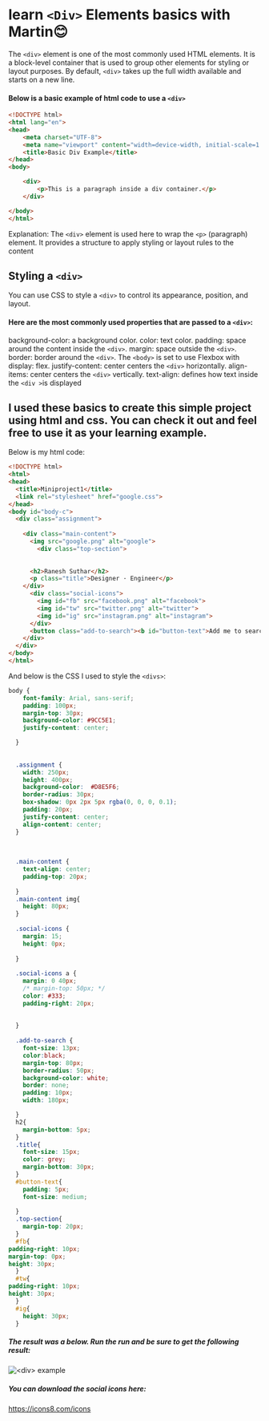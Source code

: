 # learn `<Div>` Elements basics with Martin:blush:
The `<div>` element is one of the most commonly used HTML elements. It is a block-level container that is used to group other elements for styling or layout purposes. By default, `<div>` takes up the full width available and starts on a new line.
#### Below is a basic example of html code to use a `<div>`
```html
<!DOCTYPE html>
<html lang="en">
<head>
    <meta charset="UTF-8">
    <meta name="viewport" content="width=device-width, initial-scale=1.0">
    <title>Basic Div Example</title>
</head>
<body>

    <div>
        <p>This is a paragraph inside a div container.</p>
    </div>

</body>
</html>

```
Explanation:
The `<div>` element is used here to wrap the `<p>` (paragraph) element.
It provides a structure to apply styling or layout rules to the content

## Styling a `<div>`
You can use CSS to style a `<div>` to control its appearance, position, and layout.
#### Here are the most commonly used properties that are passed to a `<div>`:
background-color:  a background color.
color:     text color.
padding:   space around the content inside the `<div>`.
margin:   space outside the `<div>`.
border:  border around the `<div>`.
The `<body>` is set to use Flexbox with display: flex.
justify-content: center centers the `<div>` horizontally.
align-items: center centers the `<div>` vertically.
text-align: defines how text inside the `<div >`is displayed

## I used these basics to create this simple project using html and css. You can check it out and feel free to use it as your learning example.
Below is my html code:
```html
<!DOCTYPE html>
<html>
<head>
  <title>Miniproject1</title>
  <link rel="stylesheet" href="google.css">
</head>
<body id="body-c">
  <div class="assignment">
    
    <div class="main-content">
      <img src="google.png" alt="google">
        <div class="top-section">
  
      
      <h2>Ranesh Suthar</h2> 
      <p class="title">Designer · Engineer</p>
    </div>
      <div class="social-icons">
        <img id="fb" src="facebook.png" alt="facebook">
        <img id="tw" src="twitter.png" alt="twitter">
        <img id="ig" src="instagram.png" alt="instagram">
      </div>
      <button class="add-to-search"><b id="button-text">Add me to search</b></button>
    </div>
  </div>
</body>
</html>
```
And below is the CSS I used to style the `<divs>`:
```css
body {
    font-family: Arial, sans-serif;
    padding: 100px;
    margin-top: 30px;
    background-color: #9CC5E1;
    justify-content: center;

  }
  
  
  .assignment {
    width: 250px;
    height: 400px;
    background-color:  #D8E5F6;
    border-radius: 30px;
    box-shadow: 0px 2px 5px rgba(0, 0, 0, 0.1);
    padding: 20px;
    justify-content: center;
    align-content: center;
  }
 
  
  
  .main-content {
    text-align: center;
    padding-top: 20px;
    
  }
  .main-content img{
    height: 80px;
  }
  
  .social-icons {
    margin: 15;
    height: 0px;
  
  }
  
  .social-icons a {
    margin: 0 40px;
    /* margin-top: 50px; */
    color: #333;
    padding-right: 20px;
    
    
  }
  
  .add-to-search {
    font-size: 13px;
    color:black;
    margin-top: 80px;
    border-radius: 50px;
    background-color: white;
    border: none;
    padding: 10px;
    width: 180px;

  }
  h2{
    margin-bottom: 5px;
  }
  .title{
    font-size: 15px;
    color: grey;
    margin-bottom: 30px;
  }
  #button-text{
    padding: 5px;
    font-size: medium;
    
  }
  .top-section{
    margin-top: 20px;
  }
  #fb{
padding-right: 10px;
margin-top: 0px;
height: 30px;
  }
  #tw{
padding-right: 10px;
height: 30px;
  }
  #ig{
    height: 30px;
  }
```
##### The result was a below. Run the run and be sure to get the following result:
![`<div>` example](/TUE%203rd/Google%20html/Result.png)
##### You can download the social icons here:
<https://icons8.com/icons>